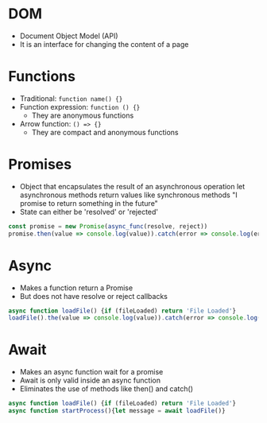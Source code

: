 # DOM
- Document Object Model (API)
- It is an interface for changing the content of a page

# Functions
- Traditional: `function name() {}`
- Function expression: `function () {}`
    - They are anonymous functions
- Arrow function: `() => {}`
    - They are compact and anonymous functions

# Promises
- Object that encapsulates the result of an asynchronous operation
  let asynchronous methods return values like synchronous methods
  "I promise to return something in the future"
- State can either be 'resolved' or 'rejected'
```Javascript
const promise = new Promise(async_func(resolve, reject))
promise.then(value => console.log(value)).catch(error => console.log(error))
```

# Async
- Makes a function return a Promise
- But does not have resolve or reject callbacks
```Javascript
async function loadFile() {if (fileLoaded) return 'File Loaded'}
loadFile().the(value => console.log(value)).catch(error => console.log(error))
```
# Await
- Makes an async function wait for a promise
- Await is only valid inside an async function
- Eliminates the use of methods like then() and catch()
```Javascript
async function loadFile() {if (fileLoaded) return 'File Loaded'}
async function startProcess(){let message = await loadFile()}
```
